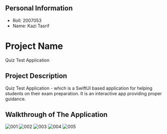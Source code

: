 ## Personal Information
+ Roll: 2007053
+ Name: Kazi Tasrif


# Project Name 
Quiz Test Application

## Project Description
Quiz Test Application - which is a SwiftUI based application for helping students on their exam preparation. It is an interactive app providing proper guidance.

## Walkthrough of The Application

![001](https://github.com/user-attachments/assets/4cd3c692-c99e-4e58-836a-a65d16f1d20b)
![002](https://github.com/user-attachments/assets/1432f012-83b6-41cc-a0e7-6e5b3a6416cf)
![003](https://github.com/user-attachments/assets/94336e38-c781-4533-897b-2bfd6fb6c24c)
![004](https://github.com/user-attachments/assets/6eccf906-1b8e-4af7-8c6e-4fe524b3ab62)
![005](https://github.com/user-attachments/assets/91ffbbd2-b735-4994-bdfb-9751dd8df979)



